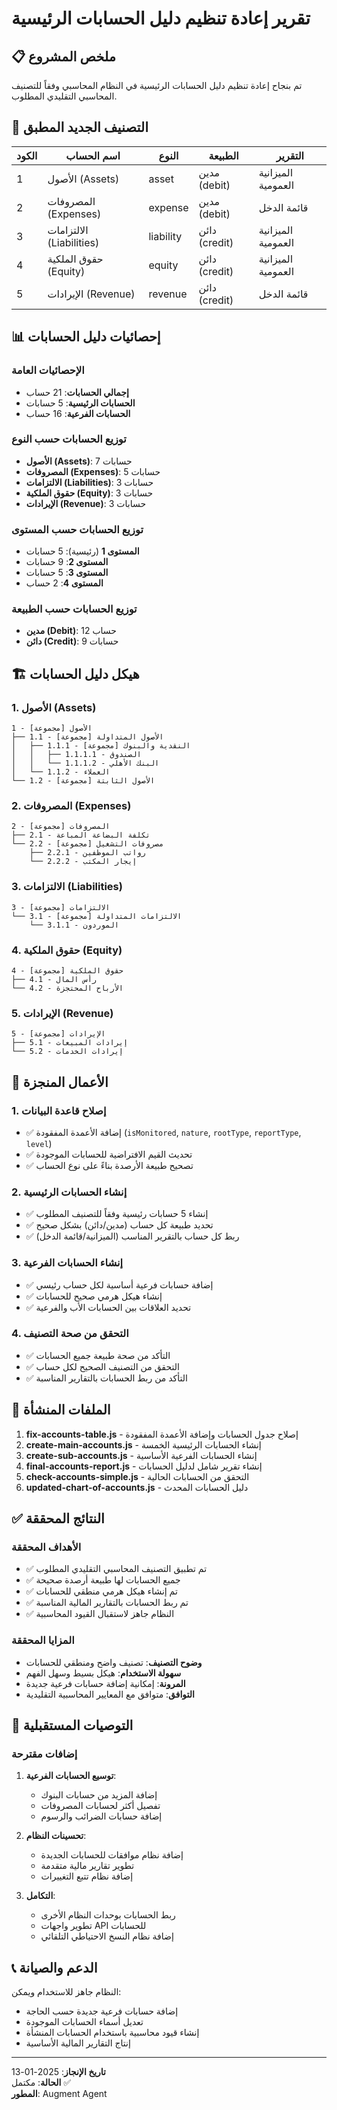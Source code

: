 # تقرير إعادة تنظيم دليل الحسابات الرئيسية

## 📋 ملخص المشروع

تم بنجاح إعادة تنظيم دليل الحسابات الرئيسية في النظام المحاسبي وفقاً للتصنيف المحاسبي التقليدي المطلوب.

## 🎯 التصنيف الجديد المطبق

| الكود | اسم الحساب | النوع | الطبيعة | التقرير |
|-------|------------|-------|---------|----------|
| 1 | الأصول (Assets) | asset | مدين (debit) | الميزانية العمومية |
| 2 | المصروفات (Expenses) | expense | مدين (debit) | قائمة الدخل |
| 3 | الالتزامات (Liabilities) | liability | دائن (credit) | الميزانية العمومية |
| 4 | حقوق الملكية (Equity) | equity | دائن (credit) | الميزانية العمومية |
| 5 | الإيرادات (Revenue) | revenue | دائن (credit) | قائمة الدخل |

## 📊 إحصائيات دليل الحسابات

### الإحصائيات العامة
- **إجمالي الحسابات**: 21 حساب
- **الحسابات الرئيسية**: 5 حسابات
- **الحسابات الفرعية**: 16 حساب

### توزيع الحسابات حسب النوع
- **الأصول (Assets)**: 7 حسابات
- **المصروفات (Expenses)**: 5 حسابات  
- **الالتزامات (Liabilities)**: 3 حسابات
- **حقوق الملكية (Equity)**: 3 حسابات
- **الإيرادات (Revenue)**: 3 حسابات

### توزيع الحسابات حسب المستوى
- **المستوى 1** (رئيسية): 5 حسابات
- **المستوى 2**: 9 حسابات
- **المستوى 3**: 5 حسابات
- **المستوى 4**: 2 حساب

### توزيع الحسابات حسب الطبيعة
- **مدين (Debit)**: 12 حساب
- **دائن (Credit)**: 9 حسابات

## 🏗️ هيكل دليل الحسابات

### 1. الأصول (Assets)
```
1 - الأصول [مجموعة]
├── 1.1 - الأصول المتداولة [مجموعة]
│   ├── 1.1.1 - النقدية والبنوك [مجموعة]
│   │   ├── 1.1.1.1 - الصندوق
│   │   └── 1.1.1.2 - البنك الأهلي
│   └── 1.1.2 - العملاء
└── 1.2 - الأصول الثابتة [مجموعة]
```

### 2. المصروفات (Expenses)
```
2 - المصروفات [مجموعة]
├── 2.1 - تكلفة البضاعة المباعة
└── 2.2 - مصروفات التشغيل [مجموعة]
    ├── 2.2.1 - رواتب الموظفين
    └── 2.2.2 - إيجار المكتب
```

### 3. الالتزامات (Liabilities)
```
3 - الالتزامات [مجموعة]
└── 3.1 - الالتزامات المتداولة [مجموعة]
    └── 3.1.1 - الموردون
```

### 4. حقوق الملكية (Equity)
```
4 - حقوق الملكية [مجموعة]
├── 4.1 - رأس المال
└── 4.2 - الأرباح المحتجزة
```

### 5. الإيرادات (Revenue)
```
5 - الإيرادات [مجموعة]
├── 5.1 - إيرادات المبيعات
└── 5.2 - إيرادات الخدمات
```

## 🔧 الأعمال المنجزة

### 1. إصلاح قاعدة البيانات
- ✅ إضافة الأعمدة المفقودة (`isMonitored`, `nature`, `rootType`, `reportType`, `level`)
- ✅ تحديث القيم الافتراضية للحسابات الموجودة
- ✅ تصحيح طبيعة الأرصدة بناءً على نوع الحساب

### 2. إنشاء الحسابات الرئيسية
- ✅ إنشاء 5 حسابات رئيسية وفقاً للتصنيف المطلوب
- ✅ تحديد طبيعة كل حساب (مدين/دائن) بشكل صحيح
- ✅ ربط كل حساب بالتقرير المناسب (الميزانية/قائمة الدخل)

### 3. إنشاء الحسابات الفرعية
- ✅ إضافة حسابات فرعية أساسية لكل حساب رئيسي
- ✅ إنشاء هيكل هرمي صحيح للحسابات
- ✅ تحديد العلاقات بين الحسابات الأب والفرعية

### 4. التحقق من صحة التصنيف
- ✅ التأكد من صحة طبيعة جميع الحسابات
- ✅ التحقق من التصنيف الصحيح لكل حساب
- ✅ التأكد من ربط الحسابات بالتقارير المناسبة

## 📁 الملفات المنشأة

1. **fix-accounts-table.js** - إصلاح جدول الحسابات وإضافة الأعمدة المفقودة
2. **create-main-accounts.js** - إنشاء الحسابات الرئيسية الخمسة
3. **create-sub-accounts.js** - إنشاء الحسابات الفرعية الأساسية
4. **final-accounts-report.js** - إنشاء تقرير شامل لدليل الحسابات
5. **check-accounts-simple.js** - التحقق من الحسابات الحالية
6. **updated-chart-of-accounts.js** - دليل الحسابات المحدث

## ✅ النتائج المحققة

### الأهداف المحققة
- ✅ تم تطبيق التصنيف المحاسبي التقليدي المطلوب
- ✅ جميع الحسابات لها طبيعة أرصدة صحيحة
- ✅ تم إنشاء هيكل هرمي منطقي للحسابات
- ✅ تم ربط الحسابات بالتقارير المالية المناسبة
- ✅ النظام جاهز لاستقبال القيود المحاسبية

### المزايا المحققة
- **وضوح التصنيف**: تصنيف واضح ومنطقي للحسابات
- **سهولة الاستخدام**: هيكل بسيط وسهل الفهم
- **المرونة**: إمكانية إضافة حسابات فرعية جديدة
- **التوافق**: متوافق مع المعايير المحاسبية التقليدية

## 🔮 التوصيات المستقبلية

### إضافات مقترحة
1. **توسيع الحسابات الفرعية**:
   - إضافة المزيد من حسابات البنوك
   - تفصيل أكثر لحسابات المصروفات
   - إضافة حسابات الضرائب والرسوم

2. **تحسينات النظام**:
   - إضافة نظام موافقات للحسابات الجديدة
   - تطوير تقارير مالية متقدمة
   - إضافة نظام تتبع التغييرات

3. **التكامل**:
   - ربط الحسابات بوحدات النظام الأخرى
   - تطوير واجهات API للحسابات
   - إضافة نظام النسخ الاحتياطي التلقائي

## 📞 الدعم والصيانة

النظام جاهز للاستخدام ويمكن:
- إضافة حسابات فرعية جديدة حسب الحاجة
- تعديل أسماء الحسابات الموجودة
- إنشاء قيود محاسبية باستخدام الحسابات المنشأة
- إنتاج التقارير المالية الأساسية

---

**تاريخ الإنجاز**: 2025-01-13  
**الحالة**: مكتمل ✅  
**المطور**: Augment Agent
